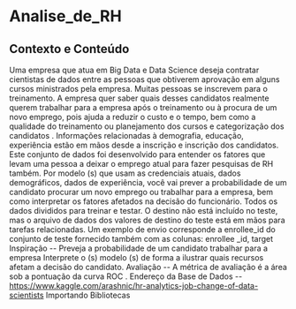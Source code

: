 # Analise_de_RH

## Contexto e Conteúdo 


 Uma empresa que atua em Big Data e Data Science deseja contratar cientistas de dados entre as pessoas que obtiverem aprovação em alguns cursos ministrados pela empresa. 
 Muitas pessoas se inscrevem para o treinamento. A empresa quer saber quais desses candidatos realmente querem trabalhar para a empresa após o treinamento ou à procura de um novo emprego, pois ajuda a reduzir o custo e o tempo, bem como a qualidade do treinamento ou planejamento dos cursos e categorização dos candidatos . Informações relacionadas à demografia, educação, experiência estão em mãos desde a inscrição e inscrição dos candidatos. Este conjunto de dados foi desenvolvido para entender os fatores que levam uma pessoa a deixar o emprego atual para fazer pesquisas de RH também. Por modelo (s) que usam as credenciais atuais, dados demográficos, dados de experiência, você vai prever a probabilidade de um candidato procurar um novo emprego ou trabalhar para a empresa, bem como interpretar os fatores afetados na decisão do funcionário. Todos os dados divididos para treinar e testar. O destino não está incluído no teste, mas o arquivo de dados dos valores de destino do teste está em mãos para tarefas relacionadas. Um exemplo de envio corresponde a enrollee_id do conjunto de teste fornecido também com as colunas: enrollee _id, target Inspiração -- Preveja a probabilidade de um candidato trabalhar para a empresa Interprete o (s) modelo (s) de forma a ilustrar quais recursos afetam a decisão do candidato. Avaliação -- A métrica de avaliação é a área sob a pontuação da curva ROC . Endereço da Base de Dados -- https://www.kaggle.com/arashnic/hr-analytics-job-change-of-data-scientists Importando Bibliotecas
